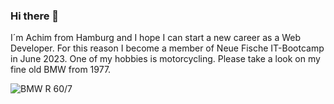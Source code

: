 ### Hi there 👋
I´m Achim from Hamburg and I hope I can start a new career as a Web Developer. For this reason I become a member of Neue Fische IT-Bootcamp in June 2023. One of my hobbies is motorcycling. Please take a look on my fine old BMW from 1977.

![BMW R 60/7](https://maschinistenundsoehne.de/wp-content/uploads/2021/02/BMW_3.jpg)




<!--
**AchimBartscht/AchimBartscht** is a ✨ _special_ ✨ repository because its `README.md` (this file) appears on your GitHub profile.

Here are some ideas to get you started:

- 🔭 I’m currently working on ...
- 🌱 I’m currently learning ...
- 👯 I’m looking to collaborate on ...
- 🤔 I’m looking for help with ...
- 💬 Ask me about ...
- 📫 How to reach me: ...
- 😄 Pronouns: ...
- ⚡ Fun fact: ...
-->
